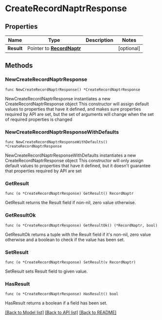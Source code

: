 # CreateRecordNaptrResponse

## Properties

Name | Type | Description | Notes
------------ | ------------- | ------------- | -------------
**Result** | Pointer to [**RecordNaptr**](RecordNaptr.md) |  | [optional] 

## Methods

### NewCreateRecordNaptrResponse

`func NewCreateRecordNaptrResponse() *CreateRecordNaptrResponse`

NewCreateRecordNaptrResponse instantiates a new CreateRecordNaptrResponse object
This constructor will assign default values to properties that have it defined,
and makes sure properties required by API are set, but the set of arguments
will change when the set of required properties is changed

### NewCreateRecordNaptrResponseWithDefaults

`func NewCreateRecordNaptrResponseWithDefaults() *CreateRecordNaptrResponse`

NewCreateRecordNaptrResponseWithDefaults instantiates a new CreateRecordNaptrResponse object
This constructor will only assign default values to properties that have it defined,
but it doesn't guarantee that properties required by API are set

### GetResult

`func (o *CreateRecordNaptrResponse) GetResult() RecordNaptr`

GetResult returns the Result field if non-nil, zero value otherwise.

### GetResultOk

`func (o *CreateRecordNaptrResponse) GetResultOk() (*RecordNaptr, bool)`

GetResultOk returns a tuple with the Result field if it's non-nil, zero value otherwise
and a boolean to check if the value has been set.

### SetResult

`func (o *CreateRecordNaptrResponse) SetResult(v RecordNaptr)`

SetResult sets Result field to given value.

### HasResult

`func (o *CreateRecordNaptrResponse) HasResult() bool`

HasResult returns a boolean if a field has been set.


[[Back to Model list]](../README.md#documentation-for-models) [[Back to API list]](../README.md#documentation-for-api-endpoints) [[Back to README]](../README.md)


